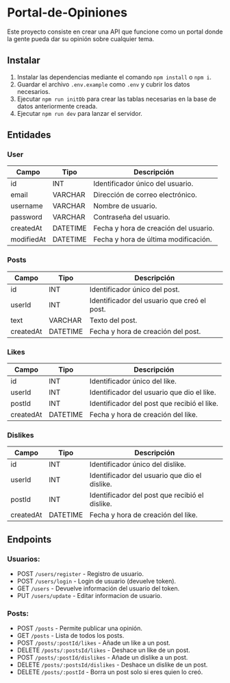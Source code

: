 # Portal-de-Opiniones

Este proyecto consiste en crear una API que funcione como un portal donde la gente pueda dar su opinión sobre cualquier tema.

## Instalar

1. Instalar las dependencias mediante el comando `npm install` o `npm i`.
2. Guardar el archivo `.env.example` como `.env` y cubrir los datos necesarios.
3. Ejecutar `npm run initDb` para crear las tablas necesarias en la base de datos anteriormente creada.
4. Ejecutar `npm run dev` para lanzar el servidor.

## Entidades

### User

| Campo      | Tipo     | Descripción                           |
| ---------- | -------- | ------------------------------------- |
| id         | INT      | Identificador único del usuario.      |
| email      | VARCHAR  | Dirección de correo electrónico.      |
| username   | VARCHAR  | Nombre de usuario.                    |
| password   | VARCHAR  | Contraseña del usuario.               |
| createdAt  | DATETIME | Fecha y hora de creación del usuario. |
| modifiedAt | DATETIME | Fecha y hora de última modificación.  |

### Posts

| Campo     | Tipo     | Descripción                                   |
| --------- | -------- | --------------------------------------------  |
| id        | INT      | Identificador único del post.                 |
| userId    | INT      | Identificador del usuario que creó el post.   |
| text      | VARCHAR  | Texto del post.                               |
| createdAt | DATETIME | Fecha y hora de creación del post.            |

### Likes

| Campo     | Tipo     | Descripción                                   |
| --------- | -------- | --------------------------------------------  |
| id        | INT      | Identificador único del like.                 |
| userId    | INT      | Identificador del usuario que dio el like.    |
| postId    | INT      | Identificador del post que recibió el like.   |
| createdAt | DATETIME | Fecha y hora de creación del like.            |

### Dislikes

| Campo     | Tipo     | Descripción                                   |
| --------- | -------- | --------------------------------------------  |
| id        | INT      | Identificador único del dislike.              |
| userId    | INT      | Identificador del usuario que dio el dislike. |
| postId    | INT      | Identificador del post que recibió el dislike.|
| createdAt | DATETIME | Fecha y hora de creación del like.            |

## Endpoints

### Usuarios:

-   POST `/users/register` - Registro de usuario.
-   POST `/users/login` - Login de usuario (devuelve token).
-   GET `/users` - Devuelve información del usuario del token.
-   PUT `/users/update` - Editar informacion de usuario.

### Posts:

-   POST `/posts` - Permite publicar una opinión.
-   GET `/posts` - Lista de todos los posts.
-   POST `/posts/:postId/likes` - Añade un like a un post.
-   DELETE `/posts/:postsId/likes` - Deshace un like de un post.
-   POST `/posts/:postId/dislikes` - Añade un dislike a un post.
-   DELETE `/posts/:postsId/dislikes` - Deshace un dislike de un post.
-   DELETE `/posts/:postId` - Borra un post solo si eres quien lo creó.
